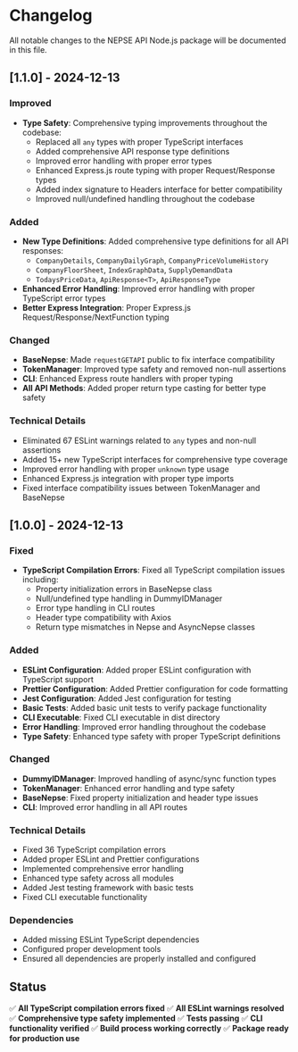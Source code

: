 # Changelog

All notable changes to the NEPSE API Node.js package will be documented in this file.

## [1.1.0] - 2024-12-13

### Improved
- **Type Safety**: Comprehensive typing improvements throughout the codebase:
  - Replaced all `any` types with proper TypeScript interfaces
  - Added comprehensive API response type definitions
  - Improved error handling with proper error types
  - Enhanced Express.js route typing with proper Request/Response types
  - Added index signature to Headers interface for better compatibility
  - Improved null/undefined handling throughout the codebase

### Added
- **New Type Definitions**: Added comprehensive type definitions for all API responses:
  - `CompanyDetails`, `CompanyDailyGraph`, `CompanyPriceVolumeHistory`
  - `CompanyFloorSheet`, `IndexGraphData`, `SupplyDemandData`
  - `TodaysPriceData`, `ApiResponse<T>`, `ApiResponseType`
- **Enhanced Error Handling**: Improved error handling with proper TypeScript error types
- **Better Express Integration**: Proper Express.js Request/Response/NextFunction typing

### Changed
- **BaseNepse**: Made `requestGETAPI` public to fix interface compatibility
- **TokenManager**: Improved type safety and removed non-null assertions
- **CLI**: Enhanced Express route handlers with proper typing
- **All API Methods**: Added proper return type casting for better type safety

### Technical Details
- Eliminated 67 ESLint warnings related to `any` types and non-null assertions
- Added 15+ new TypeScript interfaces for comprehensive type coverage
- Improved error handling with proper `unknown` type usage
- Enhanced Express.js integration with proper type imports
- Fixed interface compatibility issues between TokenManager and BaseNepse

## [1.0.0] - 2024-12-13

### Fixed
- **TypeScript Compilation Errors**: Fixed all TypeScript compilation issues including:
  - Property initialization errors in BaseNepse class
  - Null/undefined type handling in DummyIDManager
  - Error type handling in CLI routes
  - Header type compatibility with Axios
  - Return type mismatches in Nepse and AsyncNepse classes

### Added
- **ESLint Configuration**: Added proper ESLint configuration with TypeScript support
- **Prettier Configuration**: Added Prettier configuration for code formatting
- **Jest Configuration**: Added Jest configuration for testing
- **Basic Tests**: Added basic unit tests to verify package functionality
- **CLI Executable**: Fixed CLI executable in dist directory
- **Error Handling**: Improved error handling throughout the codebase
- **Type Safety**: Enhanced type safety with proper TypeScript definitions

### Changed
- **DummyIDManager**: Improved handling of async/sync function types
- **TokenManager**: Enhanced error handling and type safety
- **BaseNepse**: Fixed property initialization and header type issues
- **CLI**: Improved error handling in all API routes

### Technical Details
- Fixed 36 TypeScript compilation errors
- Added proper ESLint and Prettier configurations
- Implemented comprehensive error handling
- Enhanced type safety across all modules
- Added Jest testing framework with basic tests
- Fixed CLI executable functionality

### Dependencies
- Added missing ESLint TypeScript dependencies
- Configured proper development tools
- Ensured all dependencies are properly installed and configured

## Status
✅ **All TypeScript compilation errors fixed**
✅ **All ESLint warnings resolved**
✅ **Comprehensive type safety implemented**
✅ **Tests passing**
✅ **CLI functionality verified**
✅ **Build process working correctly**
✅ **Package ready for production use**

